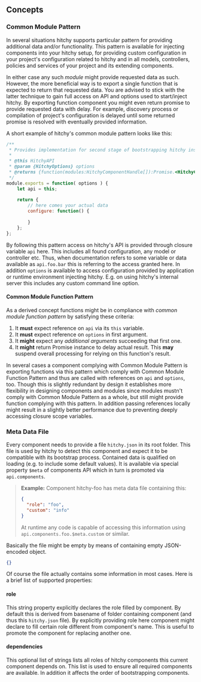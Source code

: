## Concepts

### Common Module Pattern

In several situations hitchy supports particular pattern for providing additional data and/or functionality. This pattern is available for injecting components into your hitchy setup, for providing custom configuration in your project's configuration related to hitchy and in all models, controllers, policies and services of your project and its extending components.

In either case any such _module_ might provide requested data as such. However, the more beneficial way is to export a single function that is expected to return that requested data. You are advised to stick with the latter technique to gain full access on API and options used to start/inject hitchy. By exporting function component you might even return promise to provide requested data with delay. For example, discovery process or compilation of project's configuration is delayed until some returned promise is resolved with eventually provided information.

A short example of hitchy's common module pattern looks like this:

```javascript
/**
 * Provides implementation for second stage of bootstrapping hitchy instance.
 *
 * @this HitchyAPI
 * @param {HitchyOptions} options
 * @returns {function(modules:HitchyComponentHandle[]):Promise.<HitchyComponentHandle[]>}
 */
module.exports = function( options ) {
	let api = this;
	
	return {
		// here comes your actual data 
		configure: function() {
			
		}
	};
};
```

By following this pattern access on hitchy's API is provided through closure variable `api` here. This includes all found configuration, any model or controller etc. Thus, when documentation refers to some variable or data available as `api.foo.bar` this is referring to the access granted here. In addition `options` is available to access configuration provided by application or runtime environment injecting hitchy. E.g. on using hitchy's internal server this includes any custom command line option.

#### Common Module Function Pattern

As a derived concept functions might be in compliance with _common module function pattern_ by satisfying these criteria:

1. It **must** expect reference on `api` via its `this` variable.
2. It **must** expect reference on `options` in first argument.
3. It **might** expect any _additional arguments_ succeeding that first one.
4. It **might** return Promise instance to delay actual result. This **may** suspend overall processing for relying on this function's result.

In several cases a component complying with Common Module Pattern is exporting functions via this pattern which comply with Common Module Function Pattern and thus are called with references on `api` and `options`, too. Though this is slightly redundant by design it establishes more flexibility in designing components and modules since modules mustn't comply with Common Module Pattern as a whole, but still might provide function complying with this pattern. In addition passing references locally might result in a slightly better performance due to preventing deeply accessing closure scope variables.

### Meta Data File

Every component needs to provide a file `hitchy.json` in its root folder. This file is used by hitchy to detect this component and expect it to be compatible with its bootstrap process. Contained data is qualified on loading (e.g. to include some default values). It is available via special property `$meta` of components API which in turn is promoted via `api.components`.

> **Example:** Component hitchy-foo has meta data file containing this:
> ```JSON
> { 
>   "role": "foo", 
>   "custom": "info" 
> }
> ```
> At runtime any code is capable of accessing this information using `api.components.foo.$meta.custom` or similar.

Basically the file might be empty by means of containing empty JSON-encoded object.
 
```JSON
{}
```

Of course the file actually contains some information in most cases. Here is a brief list of supported properties:

#### role

This string property explicitly declares the role filled by component. By default this is derived from basename of folder containing component (and thus this `hitchy.json` file). By explicitly providing role here component might declare to fill certain role different from component's name. This is useful to promote the component for replacing another one.


#### dependencies

This optional list of strings lists all roles of hitchy components this current component depends on. This list is used to ensure all required components are available. In addition it affects the order of bootstrapping components.
